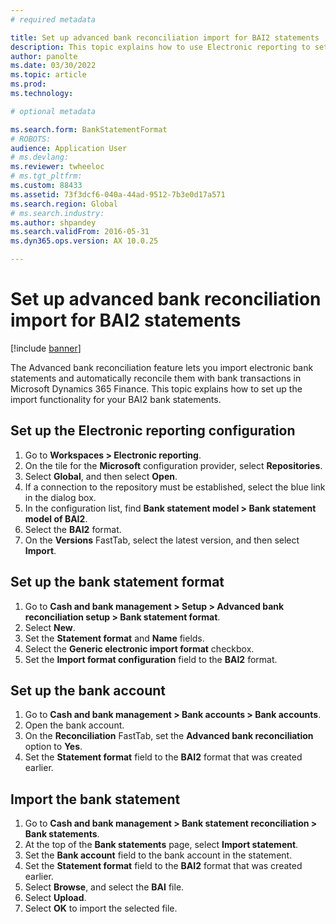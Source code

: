 ```yaml
---
# required metadata

title: Set up advanced bank reconciliation import for BAI2 statements
description: This topic explains how to use Electronic reporting to set up the advanced bank reconciliation import process for BAI2 statements.
author: panolte
ms.date: 03/30/2022
ms.topic: article
ms.prod: 
ms.technology: 

# optional metadata

ms.search.form: BankStatementFormat
# ROBOTS: 
audience: Application User
# ms.devlang: 
ms.reviewer: twheeloc
# ms.tgt_pltfrm: 
ms.custom: 88433
ms.assetid: 73f3dcf6-040a-44ad-9512-7b3e0d17a571
ms.search.region: Global
# ms.search.industry: 
ms.author: shpandey
ms.search.validFrom: 2016-05-31
ms.dyn365.ops.version: AX 10.0.25

---
```

# Set up advanced bank reconciliation import for BAI2 statements

[!include [banner](../includes/banner.md)]

The Advanced bank reconciliation feature lets you import electronic bank statements and automatically reconcile them with bank transactions in Microsoft Dynamics 365 Finance. This topic explains how to set up the import functionality for your BAI2 bank statements.

## Set up the Electronic reporting configuration

1. Go to **Workspaces \> Electronic reporting**.
2. On the tile for the **Microsoft** configuration provider, select **Repositories**.
3. Select **Global**, and then select **Open**.
4. If a connection to the repository must be established, select the blue link in the dialog box.
5. In the configuration list, find **Bank statement model \> Bank statement model of BAI2**.
6. Select the **BAI2** format.
7. On the **Versions** FastTab, select the latest version, and then select **Import**.

## Set up the bank statement format

1. Go to **Cash and bank management \> Setup \> Advanced bank reconciliation setup \> Bank statement format**.
2. Select **New**.
3. Set the **Statement format** and **Name** fields.
4. Select the **Generic electronic import format** checkbox.
5. Set the **Import format configuration** field to the **BAI2** format.

## Set up the bank account

1. Go to **Cash and bank management \> Bank accounts \> Bank accounts**.
2. Open the bank account.
3. On the **Reconciliation** FastTab, set the **Advanced bank reconciliation** option to **Yes**.
4. Set the **Statement format** field to the **BAI2** format that was created earlier.

## Import the bank statement

1. Go to **Cash and bank management \> Bank statement reconciliation \> Bank statements**.
2. At the top of the **Bank statements** page, select **Import statement**.
3. Set the **Bank account** field to the bank account in the statement.
4. Set the **Statement format** field to the **BAI2** format that was created earlier.
5. Select **Browse**, and select the **BAI** file.
6. Select **Upload**.
7. Select **OK** to import the selected file.
